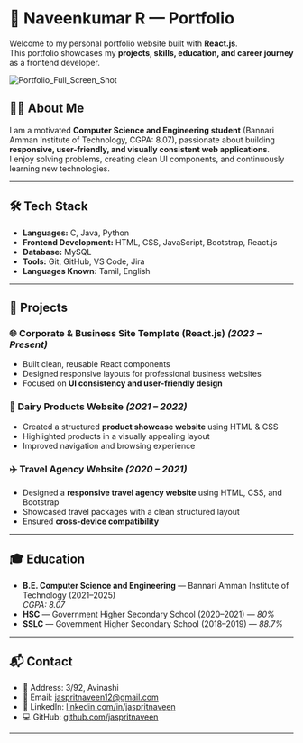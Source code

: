 # 🚀 Naveenkumar R — Portfolio

Welcome to my personal portfolio website built with **React.js**.  
This portfolio showcases my **projects, skills, education, and career journey** as a frontend developer.

<img width="auto" height="auto" alt="Portfolio_Full_Screen_Shot" src="https://github.com/user-attachments/assets/767d2240-3883-4f4f-8b0d-f877bad83dff" />


## 👨‍💻 About Me

I am a motivated **Computer Science and Engineering student** (Bannari Amman Institute of Technology, CGPA: 8.07), passionate about building **responsive, user-friendly, and visually consistent web applications**.  
I enjoy solving problems, creating clean UI components, and continuously learning new technologies.

---

## 🛠️ Tech Stack

- **Languages:** C, Java, Python
- **Frontend Development:** HTML, CSS, JavaScript, Bootstrap, React.js
- **Database:** MySQL
- **Tools:** Git, GitHub, VS Code, Jira
- **Languages Known:** Tamil, English

---

## 📂 Projects

### 🌐 Corporate & Business Site Template (React.js) _(2023 – Present)_

- Built clean, reusable React components
- Designed responsive layouts for professional business websites
- Focused on **UI consistency and user-friendly design**

### 🥛 Dairy Products Website _(2021 – 2022)_

- Created a structured **product showcase website** using HTML & CSS
- Highlighted products in a visually appealing layout
- Improved navigation and browsing experience

### ✈️ Travel Agency Website _(2020 – 2021)_

- Designed a **responsive travel agency website** using HTML, CSS, and Bootstrap
- Showcased travel packages with a clean structured layout
- Ensured **cross-device compatibility**

---

## 🎓 Education

- **B.E. Computer Science and Engineering** — Bannari Amman Institute of Technology (2021–2025)  
  _CGPA: 8.07_
- **HSC** — Government Higher Secondary School (2020–2021) — _80%_
- **SSLC** — Government Higher Secondary School (2018–2019) — _88.7%_

---

## 📬 Contact

- 📍 Address: 3/92, Avinashi
- 📧 Email: [jaspritnaveen12@gmail.com](mailto:jaspritnaveen12@gmail.com)
- 🔗 LinkedIn: [linkedin.com/in/jaspritnaveen](https://www.linkedin.com/in/jaspritnaveen/)
- 💻 GitHub: [github.com/jaspritnaveen](https://github.com/jaspritnaveen)

---


